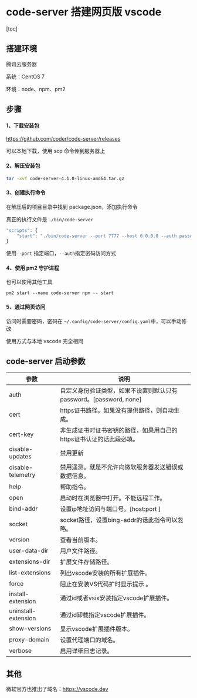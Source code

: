 # code-server 搭建网页版 vscode

[toc]

## 搭建环境

腾讯云服务器

系统：CentOS 7

环境：node、npm、pm2

## 步骤

#### 1、下载安装包

https://github.com/coder/code-server/releases

可以本地下载，使用 scp 命令传到服务器上

#### 2、解压安装包

```sh
tar -xvf code-server-4.1.0-linux-amd64.tar.gz
```

#### 3、创建执行命令

在解压后的项目目录中找到 package.json，添加执行命令

真正的执行文件是 `./bin/code-server`

```js
"scripts": {
    "start": "./bin/code-server --port 7777 --host 0.0.0.0 --auth password"
}
```

使用`--port` 指定端口，`--auth`指定密码访问方式

#### 4、使用 pm2 守护进程

也可以使用其他工具

```shell
pm2 start --name code-server npm -- start
```

#### 5、通过网页访问

访问时需要密码，密码在 `~/.config/code-server/config.yaml`中，可以手动修改

使用方式与本地 vscode 完全相同

## code-server 启动参数

| 参数                | 说明                                                         |
| ------------------- | ------------------------------------------------------------ |
| auth                | 自定义身份验证类型，如果不设置则默认只有password。[password, none] |
| cert                | https证书路径。如果没有提供路径，则自动生成。                |
| cert-key            | 非生成证书时证书密钥的路径，如果用自己的https证书认证的话此段必填。 |
| disable-updates     | 禁用更新                                                     |
| disable-telemetry   | 禁用遥测。就是不允许向微软服务器发送错误或数据信息。         |
| help                | 帮助指令。                                                   |
| open                | 启动时在浏览器中打开。不能远程工作。                         |
| bind-addr           | 设置ip地址访问与端口号。[host:port ]                         |
| socket              | socket路径，设置bing-addr的话此指令可以忽略。                |
| version             | 查看当前版本。                                               |
| user-data-dir       | 用户文件路径。                                               |
| extensions-dir      | 扩展文件存储路径。                                           |
| list-extensions     | 列出vscode安装的所有扩展插件。                               |
| force               | 阻止在安装VS代码扩时显示提示 。                              |
| install-extension   | 通过id或者vsix安装指定vscode扩展插件。                       |
| uninstall-extension | 通过id卸载指定vscode扩展插件。                               |
| show-versions       | 显示vscode扩展插件版本。                                     |
| proxy-domain        | 设置代理端口的域名。                                         |
| verbose             | 启用详细日志记录。                                           |

## 其他

微软官方也推出了域名：https://vscode.dev

